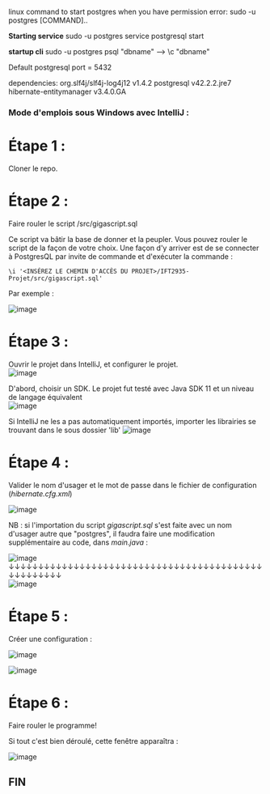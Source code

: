 linux command to start postgres when you have permission error:
	sudo -u postgres [COMMAND]..


**Starting service**
sudo -u postgres service postgresql start


**startup cli**
sudo -u postgres psql "dbname"
	--> \c "dbname"

Default postgresql port = 5432

dependencies: org.slf4j/slf4j-log4j12 v1.4.2
											postgresql v42.2.2.jre7
											hibernate-entitymanager v3.4.0.GA


### Mode d'emplois sous Windows avec IntelliJ :

# Étape 1 : 
Cloner le repo. 

# Étape 2 : 
Faire rouler le script /src/gigascript.sql

Ce script va bâtir la base de donner et la peupler. Vous pouvez rouler le script de la façon de votre choix. 
Une façon d'y arriver est de se connecter à PostgresQL par invite de commande et d'exécuter la commande :

```\i '<INSÉREZ LE CHEMIN D'ACCÈS DU PROJET>/IFT2935-Projet/src/gigascript.sql'```

Par exemple :  

![image](https://user-images.githubusercontent.com/48171007/115169472-19951b80-a08c-11eb-8174-ceb9920ec5cc.png)

# Étape 3 : 

Ouvrir le projet dans IntelliJ, et configurer le projet.  
![image](https://user-images.githubusercontent.com/48171007/115169558-611ba780-a08c-11eb-92fb-c990634f6f86.png)

D'abord, choisir un SDK. Le projet fut testé avec Java SDK 11 et un niveau de langage équivalent  
![image](https://user-images.githubusercontent.com/48171007/115169630-96c09080-a08c-11eb-8667-0d14a11e34aa.png)

Si IntelliJ ne les a pas automatiquement importés, importer les librairies se trouvant dans le sous dossier 'lib' 
![image](https://user-images.githubusercontent.com/48171007/115169850-3120d400-a08d-11eb-9bfe-cfb2de6a06c3.png)


# Étape 4 : 

Valider le nom d'usager et le mot de passe dans le fichier de configuration (*hibernate.cfg.xml*)  

![image](https://user-images.githubusercontent.com/48171007/115170023-9f659680-a08d-11eb-9273-02a70ecf327c.png)


NB : si l'importation du script *gigascript.sql* s'est faite avec un nom d'usager autre que "postgres", il faudra faire une modification supplémentaire au code, dans *main.java* :

![image](https://user-images.githubusercontent.com/48171007/115170132-e5baf580-a08d-11eb-953d-49f2cd5925bb.png)  
↓↓↓↓↓↓↓↓↓↓↓↓↓↓↓↓↓↓↓↓↓↓↓↓↓↓↓↓↓↓↓↓↓↓↓↓↓↓↓↓↓↓↓↓↓↓↓↓↓↓↓↓  
![image](https://user-images.githubusercontent.com/48171007/115170251-2a469100-a08e-11eb-9017-6d24e6a54091.png)


# Étape 5 :

Créer une configuration :

![image](https://user-images.githubusercontent.com/48171007/115170489-c7092e80-a08e-11eb-85e4-dfc91d2f865c.png)  

![image](https://user-images.githubusercontent.com/48171007/115170605-03d52580-a08f-11eb-89f1-72efa896d21c.png)


# Étape 6 : 

Faire rouler le programme!

Si tout c'est bien déroulé, cette fenêtre apparaîtra :  

![image](https://user-images.githubusercontent.com/48171007/115170758-6cbc9d80-a08f-11eb-8058-9baacc120235.png)

## FIN ##

